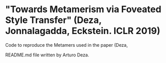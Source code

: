 # "Towards Metamerism via Foveated Style Transfer" (Deza, Jonnalagadda, Eckstein. ICLR 2019)
Code to reproduce the Metamers used in the paper (Deza,

README.md file written by Arturo Deza.


